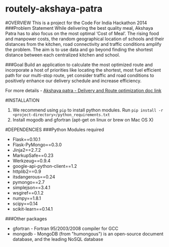 routely-akshaya-patra
=====================

#OVERVIEW
This is a project for the Code For India Hackathon 2014
###Problem Statement
While delivering the best quality meal, Akshaya Patra has to also focus on the most optimal ‘Cost of Meal’. The rising food and manpower costs, the random geographical location of schools and their distances from the kitchen, road connectivity and traffic conditions amplify the problem. The aim is to use data and go beyond finding the shortest distance between each centralized kitchen and school.

###Goal
Build an application to calculate the most optimized route and incorporate a host of priorities like locating the shortest, most fuel efficient path for our multi-stop route, yet consider traffic and road conditions to positively enhance our delivery schedule and increase efficiency.

For more details - [Akshaya patra - Delivery and Route optimization doc link](https://docs.google.com/document/d/1r5o6pBEBoD581PR_WWJsVokhLJ2aKc166VW4HHhHBDM/edit?usp=sharing)

#INSTALLATION
1. We recommend using `pip` to install python modules. Run `pip install -r <project-directory>/python_requirements.txt`
2. Install mogodb and gfortran (apt-get on linux or brew on Mac OS X)  

#DEPENDENCIES
###Python Modules required
- Flask==0.10.1
- Flask-PyMongo==0.3.0
- Jinja2==2.7.2
- MarkupSafe==0.23
- Werkzeug==0.9.4
- google-api-python-client==1.2
- httplib2==0.9
- itsdangerous==0.24
- pymongo==2.7
- simplejson==3.4.1
- wsgiref==0.1.2
- numpy==1.8.1
- scipy==0.14
- scikit-learn==0.14.1  

###Other packages
- gfortran - Fortran 95/2003/2008 compiler for GCC
- mongodb - MongoDB (from "humongous") is an open-source document database, and the leading NoSQL database

